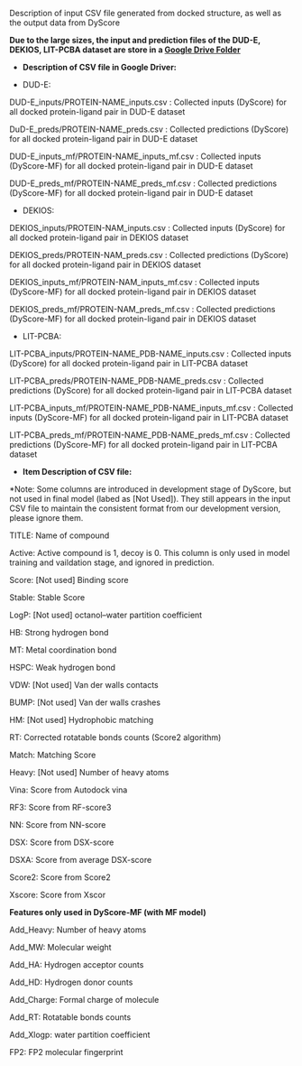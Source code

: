 Description of input CSV file generated from docked structure, as well as the output data from DyScore

**Due to the large sizes, the input and prediction files of the DUD-E, DEKIOS, LIT-PCBA dataset are store in a [Google Drive Folder](https://drive.google.com/drive/u/2/folders/1QMraxw6JRqvGhVLpMXsKHma5IPecZe0z)**


* **Description of CSV file in Google Driver:**

* DUD-E:

DUD-E_inputs/PROTEIN-NAME_inputs.csv : Collected inputs (DyScore) for all docked protein-ligand pair in DUD-E dataset

DuD-E_preds/PROTEIN-NAME_preds.csv : Collected predictions (DyScore) for all docked protein-ligand pair in DUD-E dataset

DUD-E_inputs_mf/PROTEIN-NAME_inputs_mf.csv : Collected inputs (DyScore-MF) for all docked protein-ligand pair in DUD-E dataset

DUD-E_preds_mf/PROTEIN-NAME_preds_mf.csv : Collected predictions (DyScore-MF) for all docked protein-ligand pair in DUD-E dataset


* DEKIOS:

DEKIOS_inputs/PROTEIN-NAM_inputs.csv : Collected inputs (DyScore) for all docked protein-ligand pair in DEKIOS dataset

DEKIOS_preds/PROTEIN-NAM_preds.csv : Collected predictions (DyScore) for all docked protein-ligand pair in DEKIOS dataset

DEKIOS_inputs_mf/PROTEIN-NAM_inputs_mf.csv : Collected inputs (DyScore-MF) for all docked protein-ligand pair in DEKIOS dataset

DEKIOS_preds_mf/PROTEIN-NAM_preds_mf.csv : Collected predictions (DyScore-MF) for all docked protein-ligand pair in DEKIOS dataset


* LIT-PCBA:

LIT-PCBA_inputs/PROTEIN-NAME_PDB-NAME_inputs.csv : Collected inputs (DyScore) for all docked protein-ligand pair in LIT-PCBA dataset

LIT-PCBA_preds/PROTEIN-NAME_PDB-NAME_preds.csv : Collected predictions (DyScore) for all docked protein-ligand pair in LIT-PCBA dataset

LIT-PCBA_inputs_mf/PROTEIN-NAME_PDB-NAME_inputs_mf.csv : Collected inputs (DyScore-MF) for all docked protein-ligand pair in LIT-PCBA dataset

LIT-PCBA_preds_mf/PROTEIN-NAME_PDB-NAME_preds_mf.csv : Collected predictions (DyScore-MF) for all docked protein-ligand pair in LIT-PCBA dataset


* **Item Description of CSV file:**

*Note: Some columns are introduced in development stage of DyScore, but not used in final model (labed as [Not Used]). They still appears in the input CSV file to maintain the consistent format from our development version, please ignore them.

TITLE:  Name of compound

Active: Active compound is 1, decoy is 0. This column is only used in model training and vaildation stage, and ignored in prediction.

Score: [Not used] Binding score 

Stable: Stable Score

LogP: [Not used] octanol–water partition coefficient 

HB: Strong hydrogen bond

MT: Metal coordination bond

HSPC: Weak hydrogen bond

VDW: [Not used] Van der walls contacts 

BUMP: [Not used] Van der walls crashes

HM: [Not used] Hydrophobic matching

RT: Corrected rotatable bonds counts (Score2 algorithm)

Match: Matching Score

Heavy: [Not used] Number of heavy atoms

Vina: Score from Autodock vina

RF3: Score from RF-score3

NN: Score from NN-score

DSX: Score from DSX-score

DSXA: Score from average DSX-score

Score2: Score from Score2

Xscore: Score from Xscor


**Features only used in DyScore-MF (with MF model)**

Add_Heavy: Number of heavy atoms

Add_MW: Molecular weight

Add_HA: Hydrogen acceptor counts

Add_HD: Hydrogen donor counts

Add_Charge: Formal charge of molecule

Add_RT: Rotatable bonds counts

Add_Xlogp: water partition coefficient

FP2: FP2 molecular fingerprint


